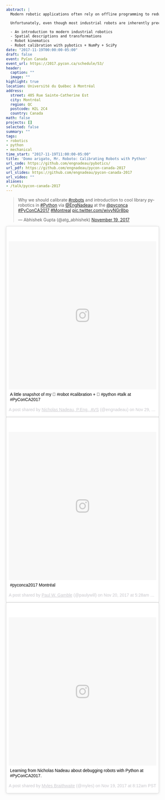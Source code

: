 ```yaml
---
abstract: |
  Modern robotic applications often rely on offline programming to reduce process downtime. In a virtual environment, robot application specialists may program, visualize, and test their robotic application before uploading it to the real production environment, saving time and costs. However, to achieve a high level of fidelity between virtual and production environments, the robot system must be accurate.

  Unfortunately, even though most industrial robots are inherently precise (i.e., repeatable), they are not necessarily very accurate. One cost-effective approach to obtaining a more accurate robot is through calibration, where the actual kinematic and non-kinematic parameters of the robot model are identified and improved upon when compared to the nominal model. This talk introduces pybotics, an open-source Python toolbox for robot kinematics and calibration. The talk will feature the following topics:

  - An introduction to modern industrial robotics
  - Spatial descriptions and transformations
  - Robot kinematics
  - Robot calibration with pybotics + NumPy + SciPy
date: "2017-11-19T00:00:00-05:00"
draft: false
event: PyCon Canada
event_url: https://2017.pycon.ca/schedule/53/
header:
  caption: ""
  image: ""
highlight: true
location: Université du Québec à Montréal
address:
  street: 405 Rue Sainte-Catherine Est
  city: Montréal
  region: QC
  postcode: H2L 2C4
  country: Canada
math: false
projects: []
selected: false
summary: ""
tags:
- robotics
- python
- mechanical
time_start: "2017-11-19T11:00:00-05:00"
title: 'Domo arigato, Mr. Roboto: Calibrating Robots with Python'
url_code: https://github.com/engnadeau/pybotics/
url_pdf: https://github.com/engnadeau/pycon-canada-2017
url_slides: https://github.com/engnadeau/pycon-canada-2017
url_video: ""
aliases:
- /talk/pycon-canada-2017
---
```


<blockquote class="twitter-tweet" data-lang="en"><p lang="en" dir="ltr">Why we should calibrate <a href="https://twitter.com/hashtag/robots?src=hash&amp;ref_src=twsrc%5Etfw">#robots</a> and introduction to cool library pyrobotics in <a href="https://twitter.com/hashtag/Python?src=hash&amp;ref_src=twsrc%5Etfw">#Python</a> via <a href="https://twitter.com/EngNadeau?ref_src=twsrc%5Etfw">@EngNadeau</a> at the <a href="https://twitter.com/pyconca?ref_src=twsrc%5Etfw">@pyconca</a> <a href="https://twitter.com/hashtag/PyConCA2017?src=hash&amp;ref_src=twsrc%5Etfw">#PyConCA2017</a> <a href="https://twitter.com/hashtag/Montreal?src=hash&amp;ref_src=twsrc%5Etfw">#Montreal</a> <a href="https://t.co/wivyNGr8bp">pic.twitter.com/wivyNGr8bp</a></p>&mdash; Abhishek Gupta (@atg_abhishek) <a href="https://twitter.com/atg_abhishek/status/932285250734120960?ref_src=twsrc%5Etfw">November 19, 2017</a></blockquote>
<script async src="https://platform.twitter.com/widgets.js" charset="utf-8"></script>

<blockquote class="instagram-media" data-instgrm-captioned data-instgrm-permalink="https://www.instagram.com/p/BcGcITxlv0M/" data-instgrm-version="8" style=" background:#FFF; border:0; border-radius:3px; box-shadow:0 0 1px 0 rgba(0,0,0,0.5),0 1px 10px 0 rgba(0,0,0,0.15); margin: 1px; max-width:658px; padding:0; width:99.375%; width:-webkit-calc(100% - 2px); width:calc(100% - 2px);"><div style="padding:8px;"> <div style=" background:#F8F8F8; line-height:0; margin-top:40px; padding:50.0% 0; text-align:center; width:100%;"> <div style=" background:url(data:image/png;base64,iVBORw0KGgoAAAANSUhEUgAAACwAAAAsCAMAAAApWqozAAAABGdBTUEAALGPC/xhBQAAAAFzUkdCAK7OHOkAAAAMUExURczMzPf399fX1+bm5mzY9AMAAADiSURBVDjLvZXbEsMgCES5/P8/t9FuRVCRmU73JWlzosgSIIZURCjo/ad+EQJJB4Hv8BFt+IDpQoCx1wjOSBFhh2XssxEIYn3ulI/6MNReE07UIWJEv8UEOWDS88LY97kqyTliJKKtuYBbruAyVh5wOHiXmpi5we58Ek028czwyuQdLKPG1Bkb4NnM+VeAnfHqn1k4+GPT6uGQcvu2h2OVuIf/gWUFyy8OWEpdyZSa3aVCqpVoVvzZZ2VTnn2wU8qzVjDDetO90GSy9mVLqtgYSy231MxrY6I2gGqjrTY0L8fxCxfCBbhWrsYYAAAAAElFTkSuQmCC); display:block; height:44px; margin:0 auto -44px; position:relative; top:-22px; width:44px;"></div></div> <p style=" margin:8px 0 0 0; padding:0 4px;"> <a href="https://www.instagram.com/p/BcGcITxlv0M/" style=" color:#000; font-family:Arial,sans-serif; font-size:14px; font-style:normal; font-weight:normal; line-height:17px; text-decoration:none; word-wrap:break-word;" target="_blank">A little snapshot of my 🤖 #robot #calibration + 🐍 #python #talk at #PyConCA2017</a></p> <p style=" color:#c9c8cd; font-family:Arial,sans-serif; font-size:14px; line-height:17px; margin-bottom:0; margin-top:8px; overflow:hidden; padding:8px 0 7px; text-align:center; text-overflow:ellipsis; white-space:nowrap;">A post shared by <a href="https://www.instagram.com/engnadeau/" style=" color:#c9c8cd; font-family:Arial,sans-serif; font-size:14px; font-style:normal; font-weight:normal; line-height:17px;" target="_blank"> Nicholas Nadeau, P.Eng., AVS</a> (@engnadeau) on <time style=" font-family:Arial,sans-serif; font-size:14px; line-height:17px;" datetime="2017-11-30T01:16:32+00:00">Nov 29, 2017 at 5:16pm PST</time></p></div></blockquote> <script async defer src="//www.instagram.com/embed.js"></script>

<blockquote class="instagram-media" data-instgrm-captioned data-instgrm-permalink="https://www.instagram.com/p/Bbt_-1JF4rI/" data-instgrm-version="8" style=" background:#FFF; border:0; border-radius:3px; box-shadow:0 0 1px 0 rgba(0,0,0,0.5),0 1px 10px 0 rgba(0,0,0,0.15); margin: 1px; max-width:658px; padding:0; width:99.375%; width:-webkit-calc(100% - 2px); width:calc(100% - 2px);"><div style="padding:8px;"> <div style=" background:#F8F8F8; line-height:0; margin-top:40px; padding:50% 0; text-align:center; width:100%;"> <div style=" background:url(data:image/png;base64,iVBORw0KGgoAAAANSUhEUgAAACwAAAAsCAMAAAApWqozAAAABGdBTUEAALGPC/xhBQAAAAFzUkdCAK7OHOkAAAAMUExURczMzPf399fX1+bm5mzY9AMAAADiSURBVDjLvZXbEsMgCES5/P8/t9FuRVCRmU73JWlzosgSIIZURCjo/ad+EQJJB4Hv8BFt+IDpQoCx1wjOSBFhh2XssxEIYn3ulI/6MNReE07UIWJEv8UEOWDS88LY97kqyTliJKKtuYBbruAyVh5wOHiXmpi5we58Ek028czwyuQdLKPG1Bkb4NnM+VeAnfHqn1k4+GPT6uGQcvu2h2OVuIf/gWUFyy8OWEpdyZSa3aVCqpVoVvzZZ2VTnn2wU8qzVjDDetO90GSy9mVLqtgYSy231MxrY6I2gGqjrTY0L8fxCxfCBbhWrsYYAAAAAElFTkSuQmCC); display:block; height:44px; margin:0 auto -44px; position:relative; top:-22px; width:44px;"></div></div> <p style=" margin:8px 0 0 0; padding:0 4px;"> <a href="https://www.instagram.com/p/Bbt_-1JF4rI/" style=" color:#000; font-family:Arial,sans-serif; font-size:14px; font-style:normal; font-weight:normal; line-height:17px; text-decoration:none; word-wrap:break-word;" target="_blank">#pyconca2017 Montréal</a></p> <p style=" color:#c9c8cd; font-family:Arial,sans-serif; font-size:14px; line-height:17px; margin-bottom:0; margin-top:8px; overflow:hidden; padding:8px 0 7px; text-align:center; text-overflow:ellipsis; white-space:nowrap;">A post shared by <a href="https://www.instagram.com/paulywill/" style=" color:#c9c8cd; font-family:Arial,sans-serif; font-size:14px; font-style:normal; font-weight:normal; line-height:17px;" target="_blank"> Paul W. Gamble</a> (@paulywill) on <time style=" font-family:Arial,sans-serif; font-size:14px; line-height:17px;" datetime="2017-11-20T13:28:47+00:00">Nov 20, 2017 at 5:28am PST</time></p></div></blockquote> <script async defer src="//www.instagram.com/embed.js"></script>

<blockquote class="instagram-media" data-instgrm-captioned data-instgrm-permalink="https://www.instagram.com/p/Bbrt8XBjF-3/" data-instgrm-version="8" style=" background:#FFF; border:0; border-radius:3px; box-shadow:0 0 1px 0 rgba(0,0,0,0.5),0 1px 10px 0 rgba(0,0,0,0.15); margin: 1px; max-width:658px; padding:0; width:99.375%; width:-webkit-calc(100% - 2px); width:calc(100% - 2px);"><div style="padding:8px;"> <div style=" background:#F8F8F8; line-height:0; margin-top:40px; padding:50.0% 0; text-align:center; width:100%;"> <div style=" background:url(data:image/png;base64,iVBORw0KGgoAAAANSUhEUgAAACwAAAAsCAMAAAApWqozAAAABGdBTUEAALGPC/xhBQAAAAFzUkdCAK7OHOkAAAAMUExURczMzPf399fX1+bm5mzY9AMAAADiSURBVDjLvZXbEsMgCES5/P8/t9FuRVCRmU73JWlzosgSIIZURCjo/ad+EQJJB4Hv8BFt+IDpQoCx1wjOSBFhh2XssxEIYn3ulI/6MNReE07UIWJEv8UEOWDS88LY97kqyTliJKKtuYBbruAyVh5wOHiXmpi5we58Ek028czwyuQdLKPG1Bkb4NnM+VeAnfHqn1k4+GPT6uGQcvu2h2OVuIf/gWUFyy8OWEpdyZSa3aVCqpVoVvzZZ2VTnn2wU8qzVjDDetO90GSy9mVLqtgYSy231MxrY6I2gGqjrTY0L8fxCxfCBbhWrsYYAAAAAElFTkSuQmCC); display:block; height:44px; margin:0 auto -44px; position:relative; top:-22px; width:44px;"></div></div> <p style=" margin:8px 0 0 0; padding:0 4px;"> <a href="https://www.instagram.com/p/Bbrt8XBjF-3/" style=" color:#000; font-family:Arial,sans-serif; font-size:14px; font-style:normal; font-weight:normal; line-height:17px; text-decoration:none; word-wrap:break-word;" target="_blank">Learning from Nicholas Nadeau about debugging robots with Python at #PyConCA2017.</a></p> <p style=" color:#c9c8cd; font-family:Arial,sans-serif; font-size:14px; line-height:17px; margin-bottom:0; margin-top:8px; overflow:hidden; padding:8px 0 7px; text-align:center; text-overflow:ellipsis; white-space:nowrap;">A post shared by <a href="https://www.instagram.com/myles/" style=" color:#c9c8cd; font-family:Arial,sans-serif; font-size:14px; font-style:normal; font-weight:normal; line-height:17px;" target="_blank"> Myles Braithwaite</a> (@myles) on <time style=" font-family:Arial,sans-serif; font-size:14px; line-height:17px;" datetime="2017-11-19T16:12:41+00:00">Nov 19, 2017 at 8:12am PST</time></p></div></blockquote> <script async defer src="//www.instagram.com/embed.js"></script>
